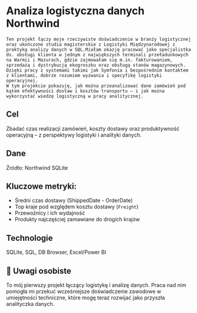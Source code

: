 #  Analiza logistyczna danych Northwind

    Ten projekt łączy moje rzeczywiste doświadczenie w branży logistycznej oraz ukończone studia magisterskie z Logistyki Międzynarodowej z praktyką analizy danych w SQL.Miałam okazję pracować jako specjalistka ds. obsługi klienta w jednym z największych terminali przeładunkowych na Warmii i Mazurach, gdzie zajmowałam się m.in. fakturowaniem, sprzedażą i dystrybucją ekogroszku oraz obsługą stanów magazynowych. Dzięki pracy z systemami takimi jak Symfonia i bezpośrednim kontaktem z klientami, dobrze rozumiem wyzwania i specyfikę logistyki operacyjnej.
    W tym projekcie pokazuję, jak można przeanalizować dane zamówień pod kątem efektywności dostaw i kosztów transportu — i jak można wykorzystać wiedzę logistyczną w pracy analitycznej.


## Cel 

  Zbadać czas realizacji zamówień, koszty dostawy oraz produktywność operacyjną – z perspektywy logistyki i analityki danych.

## Dane
Źródło: Northwind SQLite

## Kluczowe metryki:
- Średni czas dostawy (ShippedDate - OrderDate)
- Top kraje pod względem kosztu dostawy (`Freight`)
- Przewoźnicy i ich wydajność
- Produkty najczęściej zamawiane do drogich krajów

## Technologie
SQLite, SQL, DB Browser, Excel/Power BI

## 📌 Uwagi osobiste

To mój pierwszy projekt łączący logistykę i analizę danych. Praca nad nim pomogła mi przekuć wcześniejsze doświadczenie zawodowe w umiejętności techniczne, które mogę teraz rozwijać jako przyszła analityczka danych.
